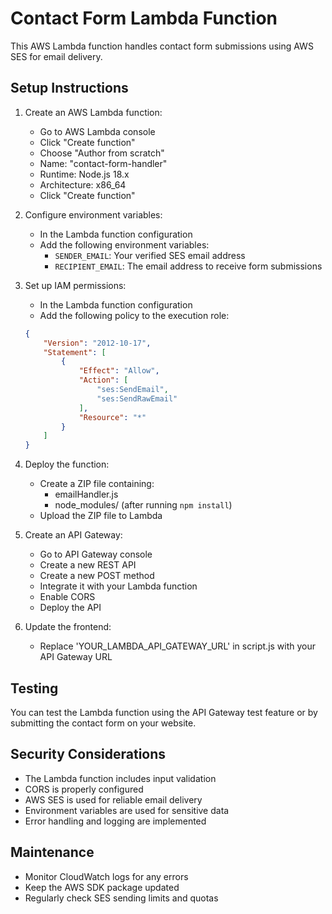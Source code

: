 # Contact Form Lambda Function

This AWS Lambda function handles contact form submissions using AWS SES for email delivery.

## Setup Instructions

1. Create an AWS Lambda function:
   - Go to AWS Lambda console
   - Click "Create function"
   - Choose "Author from scratch"
   - Name: "contact-form-handler"
   - Runtime: Node.js 18.x
   - Architecture: x86_64
   - Click "Create function"

2. Configure environment variables:
   - In the Lambda function configuration
   - Add the following environment variables:
     - `SENDER_EMAIL`: Your verified SES email address
     - `RECIPIENT_EMAIL`: The email address to receive form submissions

3. Set up IAM permissions:
   - In the Lambda function configuration
   - Add the following policy to the execution role:
   ```json
   {
       "Version": "2012-10-17",
       "Statement": [
           {
               "Effect": "Allow",
               "Action": [
                   "ses:SendEmail",
                   "ses:SendRawEmail"
               ],
               "Resource": "*"
           }
       ]
   }
   ```

4. Deploy the function:
   - Create a ZIP file containing:
     - emailHandler.js
     - node_modules/ (after running `npm install`)
   - Upload the ZIP file to Lambda

5. Create an API Gateway:
   - Go to API Gateway console
   - Create a new REST API
   - Create a new POST method
   - Integrate it with your Lambda function
   - Enable CORS
   - Deploy the API

6. Update the frontend:
   - Replace 'YOUR_LAMBDA_API_GATEWAY_URL' in script.js with your API Gateway URL

## Testing

You can test the Lambda function using the API Gateway test feature or by submitting the contact form on your website.

## Security Considerations

- The Lambda function includes input validation
- CORS is properly configured
- AWS SES is used for reliable email delivery
- Environment variables are used for sensitive data
- Error handling and logging are implemented

## Maintenance

- Monitor CloudWatch logs for any errors
- Keep the AWS SDK package updated
- Regularly check SES sending limits and quotas 